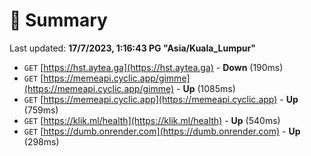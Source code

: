 # 📖 Summary
Last updated: **17/7/2023, 1:16:43 PG "Asia/Kuala_Lumpur"**

- `GET` [https://hst.aytea.ga](https://hst.aytea.ga) - **Down** (190ms)
- `GET` [https://memeapi.cyclic.app/gimme](https://memeapi.cyclic.app/gimme) - **Up** (1085ms)
- `GET` [https://memeapi.cyclic.app](https://memeapi.cyclic.app) - **Up** (759ms)
- `GET` [https://klik.ml/health](https://klik.ml/health) - **Up** (540ms)
- `GET` [https://dumb.onrender.com](https://dumb.onrender.com) - **Up** (298ms)
